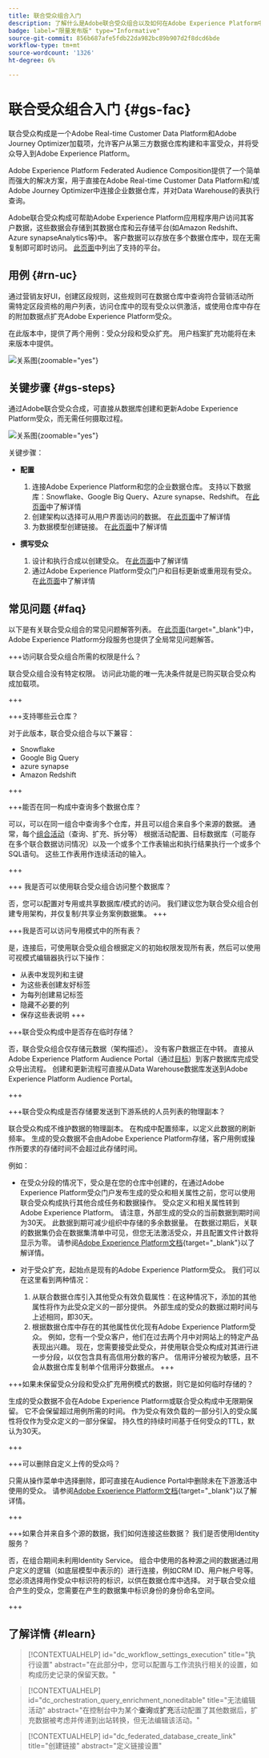 ```yaml
---
title: 联合受众组合入门
description: 了解什么是Adobe联合受众组合以及如何在Adobe Experience Platform中使用它
badge: label="限量发布版" type="Informative"
source-git-commit: 856b687afe5fdb22da982bc89b907d2f8dcd6bde
workflow-type: tm+mt
source-wordcount: '1326'
ht-degree: 6%

---
```



# 联合受众组合入门 {#gs-fac}

联合受众构成是一个Adobe Real-time Customer Data Platform和Adobe Journey Optimizer加载项，允许客户从第三方数据仓库构建和丰富受众，并将受众导入到Adobe Experience Platform。

Adobe Experience Platform Federated Audience Composition提供了一个简单而强大的解决方案，用于直接在Adobe Real-time Customer Data Platform和/或Adobe Journey Optimizer中连接企业数据仓库，并对Data Warehouse的表执行查询。

Adobe联合受众构成可帮助Adobe Experience Platform应用程序用户访问其客户数据，这些数据会存储到其数据仓库和云存储平台(如Amazon Redshift、Azure synapseAnalytics等)中。 客户数据可以存放在多个数据仓库中，现在无需复制即可即时访问。 [此页面](../connections/federated-db.md#supported-db)中列出了支持的平台。


## 用例 {#rn-uc}

通过营销友好UI，创建区段规则，这些规则可在数据仓库中查询符合营销活动所需特定区段资格的用户列表，访问仓库中的现有受众以供激活，或使用仓库中存在的附加数据点扩充Adobe Experience Platform受众。

在此版本中，提供了两个用例：受众分段和受众扩充。 用户档案扩充功能将在未来版本中提供。

![关系图](assets/fac-use-cases.png){zoomable="yes"}

## 关键步骤 {#gs-steps}

通过Adobe联合受众合成，可直接从数据库创建和更新Adobe Experience Platform受众，而无需任何摄取过程。

![关系图](assets/steps-diagram.png){zoomable="yes"}

关键步骤：

* **配置**

   1. 连接Adobe Experience Platform和您的企业数据仓库。
支持以下数据库：Snowflake、Google Big Query、Azure synapse、Redshift。
在[此页面](../connections/federated-db.md)中了解详情
   1. 创建架构以选择可从用户界面访问的数据。
在[此页面](../customer/schemas.md)中了解详情
   1. 为数据模型创建链接。
在[此页面](../data-management/gs-models.md)中了解详情

* **撰写受众**

   1. 设计和执行合成以创建受众。
在[此页面](../compositions/gs-compositions.md)中了解详情
   1. 通过Adobe Experience Platform受众门户和目标更新或重用现有受众。
在[此页面](../connections/destinations.md)中了解详情

## 常见问题 {#faq}

以下是有关联合受众组合的常见问题解答列表。 在[此页面](https://experienceleague.adobe.com/en/docs/experience-platform/segmentation/faq){target="_blank"}中，Adobe Experience Platform分段服务也提供了全局常见问题解答。


+++访问联合受众组合所需的权限是什么？

联合受众组合没有特定权限。 访问此功能的唯一先决条件就是已购买联合受众构成加载项。

+++

+++支持哪些云仓库？

对于此版本，联合受众组合与以下兼容：

* Snowflake
* Google Big Query
* azure synapse
* Amazon Redshift

+++


+++能否在同一构成中查询多个数据仓库？

可以，可以在同一组合中查询多个仓库，并且可以组合来自多个来源的数据。  通常，每个[组合活动](../compositions/orchestrate-activities.md)（查询、扩充、拆分等） 根据活动配置、目标数据库（可能存在多个联合数据访问情况）以及一个或多个工作表输出和执行结果执行一个或多个SQL语句。 这些工作表用作连续活动的输入。

+++

+++ 我是否可以使用联合受众组合访问整个数据库？

否，您可以配置对专用或共享数据库/模式的访问。 我们建议您为联合受众组合创建专用架构，并仅复制/共享业务案例数据集。
+++



+++我是否可以访问专用模式中的所有表？

是，连接后，可使用联合受众组合根据定义的初始权限发现所有表，然后可以使用可视模式编辑器执行以下操作：

* 从表中发现列和主键
* 为这些表创建友好标签
* 为每列创建易记标签
* 隐藏不必要的列
* 保存这些表说明
+++


+++联合受众构成中是否存在临时存储？

否，联合受众组合仅存储元数据（架构描述）。 没有客户数据正在中转。 直接从Adobe Experience Platform Audience Portal（通过[目标](../connections/destinations.md)）到客户数据库完成受众导出流程。 创建和更新流程可直接从Data Warehouse数据库发送到Adobe Experience Platform Audience Portal。

+++

+++联合受众构成是否存储要发送到下游系统的人员列表的物理副本？

联合受众构成不维护数据的物理副本。 在构成中配置频率，以定义此数据的刷新频率。 生成的受众数据不会由Adobe Experience Platform存储，客户用例或操作所要求的存储时间不会超过此存储时间。

例如：

* 在受众分段的情况下，受众是在您的仓库中创建的，在通过Adobe Experience Platform受众门户发布生成的受众和相关属性之前，您可以使用联合受众构成执行其他合成任务和数据操作。 受众定义和相关属性转到Adobe Experience Platform。
请注意，外部生成的受众的当前数据到期时间为30天。 此数据到期可减少组织中存储的多余数据量。 在数据过期后，关联的数据集仍会在数据集清单中可见，但您无法激活受众，并且配置文件计数将显示为零。 请参阅[Adobe Experience Platform文档](https://experienceleague.adobe.com/en/docs/experience-platform/segmentation/faq#how-long-do-externally-generated-audiences-last-for){target="_blank"}以了解详情。

* 对于受众扩充，起始点是现有的Adobe Experience Platform受众。 我们可以在这里看到两种情况：
   1. 从联合数据仓库引入其他受众有效负载属性：在这种情况下，添加的其他属性将作为此受众定义的一部分提供。 外部生成的受众的数据过期时间与上述相同，即30天。
   1. 根据数据仓库中存在的其他属性优化现有Adobe Experience Platform受众。 例如，您有一个受众客户，他们在过去两个月中对网站上的特定产品表现出兴趣。 现在，您需要接受此受众，并使用联合受众构成对其进行进一步分段，以仅包含具有高信用分数的客户。 信用评分被视为敏感，且不会从数据仓库复制单个信用评分数据点。
+++

+++如果未保留受众分段和受众扩充用例模式的数据，则它是如何临时存储的？

生成的受众数据不会在Adobe Experience Platform或联合受众构成中无限期保留。 它不会保留超过用例所需的时间。 作为受众有效负载的一部分引入的受众属性将仅作为受众定义的一部分保留。 持久性的持续时间基于任何受众的TTL，默认为30天。

+++

+++可以删除自定义上传的受众吗？

只需从操作菜单中选择删除，即可直接在Audience Portal中删除未在下游激活中使用的受众。 请参阅[Adobe Experience Platform文档](https://experienceleague.adobe.com/en/docs/experience-platform/segmentation/faq#how-do-i-put-an-audience-in-the-deleted-state){target="_blank"}以了解详情。

+++

+++如果合并来自多个源的数据，我们如何连接这些数据？ 我们是否使用Identity服务？

否，在组合期间未利用Identity Service。 组合中使用的各种源之间的数据通过用户定义的逻辑（如底层模型中表示的）进行连接，例如CRM ID、用户帐户号等。 您必须选择用作受众中标识符的标识，以供在数据仓库中选择。 对于联合受众组合产生的受众，您需要在产生的数据集中标识身份的身份命名空间。

+++

<!--
+++If I want to combine federated data with datasets that live in Adobe Experience Platform, how is this done?

Likewise, the Identity Service is not being leveraged in this scenario either. The data model underpinning a composition needs to express how the data warehouse data and the audience to be enriched are related. e.g. assume an existing audience in Adobe Experience Platform contains several attributes, among which is the CRM ID. Assume transactional data is in the data warehouse containing purchases with various attributes, including the CRM ID of the purchaser. The end-user would have to specify that the CRM ID for both objects is used to stitch the two objects together.

+++
-->

## 了解详情 {#learn}

<!-- Workflow + Workflow activities-->



>[!CONTEXTUALHELP]
>id="dc_workflow_settings_execution"
>title="执行设置"
>abstract="在此部分中，您可以配置与工作流执行相关的设置，如构成历史记录的保留天数。"




>[!CONTEXTUALHELP]
>id="dc_orchestration_query_enrichment_noneditable"
>title="无法编辑活动"
>abstract="在控制台中为某个&#x200B;**查询**&#x200B;或&#x200B;**扩充**&#x200B;活动配置了其他数据后，扩充数据被考虑并传递到出站转换，但无法编辑该活动。"

<!-- Create a link -->

>[!CONTEXTUALHELP]
>id="dc_federated_database_create_link"
>title="创建链接"
>abstract="定义链接设置"
